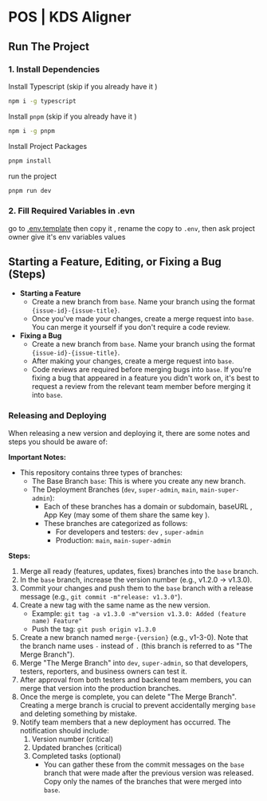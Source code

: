# POS | KDS Aligner

## Run The Project

### 1. Install Dependencies

Install Typescript (skip if you already have it )

```bash
npm i -g typescript
```

Install `pnpm` (skip if you already have it )

```bash
npm i -g pnpm
```

Install Project Packages

```bash
pnpm install
```

run the project

```bash
pnpm run dev
```

### 2. Fill Required Variables in .evn

go to [.env.template](.env.template) then copy it , rename the copy to `.env`, then ask project owner give it's env variables values

## Starting a Feature, Editing, or Fixing a Bug (Steps)

-   **Starting a Feature**
    -   Create a new branch from `base`. Name your branch using the format `{issue-id}-{issue-title}`.
    -   Once you've made your changes, create a merge request into `base`. You can merge it yourself if you don't require a code review.
-   **Fixing a Bug**
    -   Create a new branch from `base`. Name your branch using the format `{issue-id}-{issue-title}`.
    -   After making your changes, create a merge request into `base`.
    -   Code reviews are required before merging bugs into `base`. If you're fixing a bug that appeared in a feature you didn't work on, it's best to request a review from the relevant team member before merging it into `base`.

### Releasing and Deploying

When releasing a new version and deploying it, there are some notes and steps you should be aware of:

**Important Notes:**

-   This repository contains three types of branches:
    -   The Base Branch `base`: This is where you create any new branch.
    -   The Deployment Branches (`dev`, `super-admin`, `main`, `main-super-admin`):
        -   Each of these branches has a domain or subdomain, baseURL , App Key (may some of them share the same key ).
        -   These branches are categorized as follows:
            -   For developers and testers: `dev` , `super-admin`
            -   Production: `main`, `main-super-admin`

**Steps:**

1. Merge all ready (features, updates, fixes) branches into the `base` branch.
2. In the `base` branch, increase the version number (e.g., v1.2.0 -> v1.3.0).
3. Commit your changes and push them to the `base` branch with a release message (e.g., `git commit -m"release: v1.3.0"`).
4. Create a new tag with the same name as the new version.
    - Example: `git tag -a v1.3.0 -m"version v1.3.0: Added (feature name) Feature"`
    - Push the tag: `git push origin v1.3.0`
5. Create a new branch named `merge-{version}` (e.g., v1-3-0). Note that the branch name uses `-` instead of `.` (this branch is referred to as "The Merge Branch").
6. Merge "The Merge Branch" into `dev`, `super-admin`, so that developers, testers, reporters, and business owners can test it.
7. After approval from both testers and backend team members, you can merge that version into the production branches.
8. Once the merge is complete, you can delete "The Merge Branch". Creating a merge branch is crucial to prevent accidentally merging `base` and deleting something by mistake.
9. Notify team members that a new deployment has occurred. The notification should include:
    1. Version number (critical)
    2. Updated branches (critical)
    3. Completed tasks (optional)
        - You can gather these from the commit messages on the `base` branch that were made after the previous version was released. Copy only the names of the branches that were merged into `base`.
